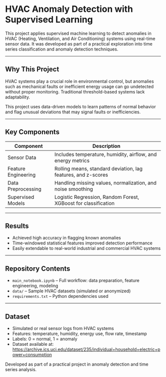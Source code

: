 # HVAC Anomaly Detection with Supervised Learning

This project applies supervised machine learning to detect anomalies in HVAC (Heating, Ventilation, and Air Conditioning) systems using real-time sensor data. It was developed as part of a practical exploration into time series classification and anomaly detection techniques.

---

## Why This Project

HVAC systems play a crucial role in environmental control, but anomalies such as mechanical faults or inefficient energy usage can go undetected without proper monitoring. Traditional threshold-based systems lack adaptability.

This project uses data-driven models to learn patterns of normal behavior and flag unusual deviations that may signal faults or inefficiencies.

---

## Key Components

| Component              | Description |
|------------------------|-------------|
| Sensor Data            | Includes temperature, humidity, airflow, and energy metrics |
| Feature Engineering    | Rolling means, standard deviation, lag features, and z-scores |
| Data Preprocessing     | Handling missing values, normalization, and noise smoothing |
| Supervised Models      | Logistic Regression, Random Forest, XGBoost for classification |

---

## Results

- Achieved high accuracy in flagging known anomalies  
- Time-windowed statistical features improved detection performance  
- Easily extendable to real-world industrial and commercial HVAC systems

---

## Repository Contents

- `main_notebook.ipynb` – Full workflow: data preparation, feature engineering, modeling
- `data/` – Sample HVAC datasets (simulated or anonymized)
- `requirements.txt` – Python dependencies used

---

## Dataset

- Simulated or real sensor logs from HVAC systems  
- Features: temperature, humidity, energy use, flow rate, timestamp  
- Labels: 0 = normal, 1 = anomaly
- Dataset available at:
https://archive.ics.uci.edu/dataset/235/individual+household+electric+power+consumption

Developed as part of a practical project in anomaly detection and time series analysis.
